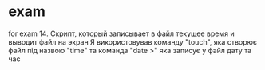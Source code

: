 # exam
for exam
 14. Скрипт, который записывает в файл текущее время и выводит файл на экран 
 Я використовував команду "touch", яка створює файл під назвою "time" та команда "date >" яка записує у файл дату та час 
